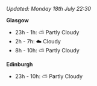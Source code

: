 *Updated: Monday 18th July 22:30*

**Glasgow**

* 23h - 1h: :partly_sunny: Partly Cloudy
* 2h - 7h: :cloud: Cloudy
* 8h - 10h: :partly_sunny: Partly Cloudy

**Edinburgh**

* 23h - 10h: :partly_sunny: Partly Cloudy
